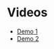 # Videos
* [Demo 1](https://drive.google.com/file/d/1tOQ4uXMwsceRVVHxIqBWokEkrQvRt-Wo/view?usp=sharing)
* [Demo 2](https://drive.google.com/file/d/1vnqxi-WL1Mh4OOthacD4YeOBW-khzmp_/view?usp=sharing)

